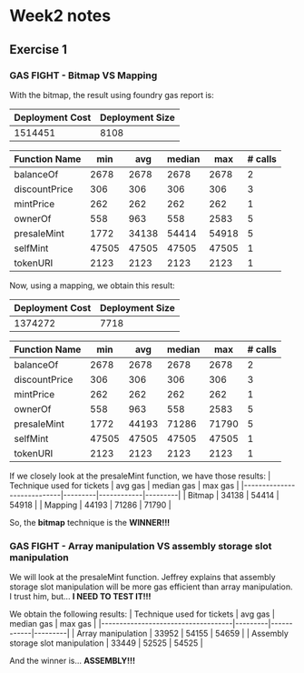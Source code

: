 # Week2 notes
## Exercise 1

### GAS FIGHT - Bitmap VS Mapping

With the bitmap, the result using foundry gas report is:

| Deployment Cost | Deployment Size |
|-----------------|-----------------|
| 1514451         | 8108            |

| Function Name   | min             | avg   | median | max   | # calls |
|-----------------|-----------------|-------|--------|-------|---------|
| balanceOf       | 2678            | 2678  | 2678   | 2678  | 2       |
| discountPrice   | 306             | 306   | 306    | 306   | 3       |
| mintPrice       | 262             | 262   | 262    | 262   | 1       |
| ownerOf         | 558             | 963   | 558    | 2583  | 5       |
| presaleMint     | 1772            | 34138 | 54414  | 54918 | 5       |
| selfMint        | 47505           | 47505 | 47505  | 47505 | 1       |
| tokenURI        | 2123            | 2123  | 2123   | 2123  | 1       |



Now, using a mapping, we obtain this result:



| Deployment Cost | Deployment Size |
|-----------------|-----------------|
| 1374272         | 7718            |

| Function Name   | min             | avg   | median | max   | # calls |
|-----------------|-----------------|-------|--------|-------|---------|
| balanceOf       | 2678            | 2678  | 2678   | 2678  | 2       |
| discountPrice   | 306             | 306   | 306    | 306   | 3       |
| mintPrice       | 262             | 262   | 262    | 262   | 1       |
| ownerOf         | 558             | 963   | 558    | 2583  | 5       |
| presaleMint     | 1772            | 44193 | 71286  | 71790 | 5       |
| selfMint        | 47505           | 47505 | 47505  | 47505 | 1       |
| tokenURI        | 2123            | 2123  | 2123   | 2123  | 1       |


If we closely look at the presaleMint function, we have those results:
| Technique used for tickets | avg gas | median gas | max gas |
|----------------------------|---------|------------|---------|
| Bitmap                     | 34138   |  54414     | 54918   |
| Mapping                    | 44193   | 71286      | 71790   |

So, the **bitmap** technique is the **WINNER!!!**


### GAS FIGHT - Array manipulation VS assembly storage slot manipulation
We will look at the presaleMint function. Jeffrey explains that assembly storage slot manipulation will be more gas efficient than array manipulation. I trust him, but... **I NEED TO TEST IT!!!**

We obtain the following results:
| Technique used for tickets         | avg gas | median gas | max gas |
|------------------------------------|---------|------------|---------|
| Array manipulation                 | 33952   | 54155      | 54659   |
| Assembly storage slot manipulation | 33449   | 52525      | 54525   |

And the winner is... **ASSEMBLY!!!**



